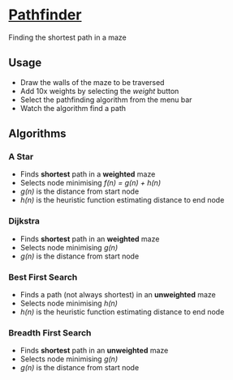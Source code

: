 # [Pathfinder](https://dhruvnps.github.io/pathfinder/)

Finding the shortest path in a maze

## Usage

- Draw the walls of the maze to be traversed
- Add 10x weights by selecting the *weight* button
- Select the pathfinding algorithm from the menu bar
- Watch the algorithm find a path

## Algorithms

### A Star

- Finds **shortest** path in a **weighted** maze
- Selects node minimising *f(n) = g(n) + h(n)*
- *g(n)* is the distance from start node
- *h(n)* is the heuristic function estimating distance to end node

### Dijkstra

- Finds **shortest** path in an **weighted** maze
- Selects node minimising *g(n)*
- *g(n)* is the distance from start node

### Best First Search

- Finds a path (not always shortest) in an **unweighted** maze
- Selects node minimising *h(n)*
- *h(n)* is the heuristic function estimating distance to end node


### Breadth First Search

- Finds **shortest** path in an **unweighted** maze
- Selects node minimising *g(n)*
- *g(n)* is the distance from start node
